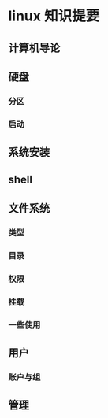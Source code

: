 # linux 知识提要

## 计算机导论

## 硬盘

### 分区

### 启动

## 系统安装

## shell

## 文件系统

### 类型

### 目录

### 权限

### 挂载

### 一些使用

## 用户

### 账户与组

## 管理
